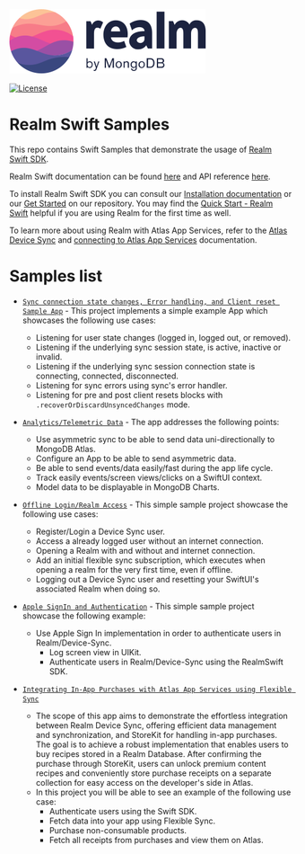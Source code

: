 <picture>
     <source srcset="./media/logo-dark.svg" media="(prefers-color-scheme: dark)" alt="realm by MongoDB">
     <img src="./media/logo.svg" alt="realm by MongoDB">
</picture>

[![License](https://img.shields.io/badge/License-Apache-blue.svg)](LICENSE)

# Realm Swift Samples

This repo contains Swift Samples that demonstrate the usage of [Realm Swift SDK](https://github.com/realm/realm-swift).

Realm Swift documentation can be found [here](https://www.mongodb.com/docs/realm/sdk/swift/) and API reference [here](https://www.mongodb.com/docs/realm-sdks/swift/latest/).

To install Realm Swift SDK you can consult our [Installation documentation](https://www.mongodb.com/docs/realm/sdk/swift/install/) or our [Get Started](https://github.com/realm/realm-swift#getting-started) on our repository.
You may find the [Quick Start - Realm Swift]( https://www.mongodb.com/docs/realm/sdk/swift/quick-start/) helpful if you are using Realm for the first time as well.

To learn more about using Realm with Atlas App Services, refer to the [Atlas Device Sync](https://www.mongodb.com/docs/realm/sdk/swift/sync/) and [connecting to Atlas App Services](https://www.mongodb.com/docs/realm/sdk/swift/app-services/) documentation.

# Samples list
* [`Sync connection state changes, Error handling, and Client reset Sample App`](https://github.com/realm/realm-swift-samples/tree/main/SyncConnectionStateErrorReset) - This project implements a simple example App which showcases the following use cases: 
  * Listening for user state changes (logged in, logged out, or removed).
  * Listening if the underlying sync session state, is active, inactive or invalid.
  * Listening if the underlying sync session connection state is connecting, connected, disconnected.
  * Listening for sync errors using sync's error handler.
  * Listening for pre and post client resets blocks with `.recoverOrDiscardUnsyncedChanges` mode.
  
* [`Analytics/Telemetric Data`](https://github.com/realm/realm-swift-samples/tree/main/AnalyticsTelemetricsData) - The app addresses the following points:
  * Use asymmetric sync to be able to send data uni-directionally to MongoDB Atlas.
  * Configure an App to be able to send asymmetric data.
  * Be able to send events/data easily/fast during the app life cycle.
  * Track easily events/screen views/clicks on a SwiftUI context.
  * Model data to be displayable in MongoDB Charts.
  
* [`Offline Login/Realm Access`](https://github.com/realm/realm-swift-samples/tree/main/OfflineLoginRealmAccess) - This simple sample project showcase the following use cases:
  * Register/Login a Device Sync user.
  * Access a already logged user without an internet connection.
  * Opening a Realm with and without and internet connection.
  * Add an initial flexible sync subscription, which executes when opening a 
    realm for the very first time, even if offline.
  * Logging out a Device Sync user and resetting your SwiftUI's associated Realm 
    when doing so.
    
* [`Apple SignIn and Authentication`](https://github.com/realm/realm-swift-samples/tree/main/AppleSignInAuthentications) - This simple sample project showcase the following example:
  * Use Apple Sign In implementation in order to authenticate users in Realm/Device-Sync.
    * Log screen view in UIKit.
    * Authenticate users in Realm/Device-Sync using the RealmSwift SDK.
    
* [`Integrating In-App Purchases with Atlas App Services using Flexible Sync`](https://github.com/realm/realm-swift-samples/tree/main/InAppPurchasesAtlasAppServices) 
    * The scope of this app aims to demonstrate the effortless integration between Realm Device Sync, 
      offering efficient data management and synchronization, and StoreKit for handling in-app purchases. 
      The goal is to achieve a robust implementation that enables users to buy recipes stored in a Realm Database. 
      After confirming the purchase through StoreKit, users can unlock premium content recipes and conveniently 
      store purchase receipts on a separate collection for easy access on the developer's side in Atlas.
    * In this project you will be able to see an example of the following use case:
        * Authenticate users using the Swift SDK.
        * Fetch data into your app using Flexible Sync.
        * Purchase non-consumable products.
        * Fetch all receipts from purchases and view them on Atlas.
